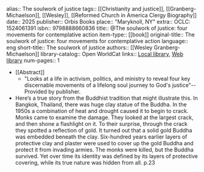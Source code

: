 alias:: The soulwork of justice
tags:: [[Christianity and justice]], [[Granberg-Michaelson]], [[Wesley]], [[Reformed Church in America Clergy Biography]]
date:: 2025
publisher:: Orbis Books
place:: "Maryknoll, NY"
extra:: OCLC: 1524061391
isbn:: 9798888660836
title:: @The soulwork of justice: four movements for contemplative action
item-type:: [[book]]
original-title:: The soulwork of justice: four movements for contemplative action
language:: eng
short-title:: The soulwork of justice
authors:: [[Wesley Granberg-Michaelson]]
library-catalog:: Open WorldCat
links:: [Local library](zotero://select/library/items/FTETWDVM), [Web library](https://www.zotero.org/users/979977/items/FTETWDVM)
num-pages:: 1

- [[Abstract]]
	- "Looks at a life in activism, politics, and ministry to reveal four key discernable movements of a lifelong soul journey to God's justice"-- Provided by publisher.
- Here’s a true story from the Buddhist tradition that might illustrate this. In Bangkok, Thailand, there was huge clay statue of the Buddha. In the 1950s a combination of heat and drought caused it to begin to crack. Monks came to examine the damage. They looked at the largest crack, and then shone a flashlight on it. To their surprise, through the crack they spotted a reflection of gold. It turned out that a solid gold Buddha was embedded beneath the clay. Six-hundred years earlier layers of protective clay and plaster were used to cover up the gold Buddha and protect it from invading armies. The monks were killed, but the Buddha survived. Yet over time its identity was defined by its layers of protective covering, while its true nature was hidden from all. p.23